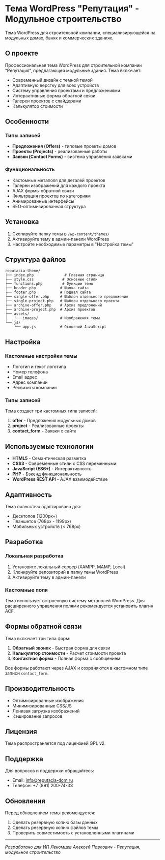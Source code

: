 # Тема WordPress "Репутация" - Модульное строительство

Тема WordPress для строительной компании, специализирующейся на модульных домах, банях и коммерческих зданиях.

## О проекте

Профессиональная тема WordPress для строительной компании "Репутация", предлагающей модульные здания. Тема включает:

- Современный дизайн с темной темой
- Адаптивную верстку для всех устройств
- Систему управления проектами и предложениями
- Интерактивные формы обратной связи
- Галереи проектов с слайдерами
- Калькулятор стоимости

## Особенности

### Типы записей
- **Предложения (Offers)** - типовые проекты домов
- **Проекты (Projects)** - реализованные работы
- **Заявки (Contact Forms)** - система управления заявками

### Функциональность
- Кастомные метаполя для деталей проектов
- Галереи изображений для каждого проекта
- AJAX формы обратной связи
- Фильтрация проектов по категориям
- Анимированные интерфейсы
- SEO-оптимизированная структура

## Установка

1. Скопируйте папку темы в `/wp-content/themes/`
2. Активируйте тему в админ-панели WordPress
3. Настройте необходимые параметры в "Настройка темы"

## Структура файлов

```
reputacia-theme/
├── index.php              # Главная страница
├── style.css             # Основные стили
├── functions.php         # Функции темы
├── header.php           # Шапка сайта
├── footer.php           # Подвал сайта
├── single-offer.php     # Шаблон отдельного предложения
├── single-project.php   # Шаблон отдельного проекта
├── archive-offer.php    # Архив предложений
├── archive-project.php  # Архив проектов
├── assets/
│   └── images/          # Изображения темы
└── js/
    └── app.js           # Основной JavaScript
```

## Настройка

### Кастомные настройки темы
- Логотип и текст логотипа
- Номер телефона
- Email адрес
- Адрес компании
- Реквизиты компании

### Типы записей
Тема создает три кастомных типа записей:
1. **offer** - Предложения модульных домов
2. **project** - Реализованные проекты
3. **contact_form** - Заявки с сайта

## Используемые технологии

- **HTML5** - Семантическая разметка
- **CSS3** - Современные стили с CSS переменными
- **JavaScript (ES6+)** - Интерактивность
- **PHP** - Бэкенд функциональность
- **WordPress REST API** - AJAX взаимодействие

## Адаптивность

Тема полностью адаптирована для:
- Десктопов (1200px+)
- Планшетов (768px - 1199px)
- Мобильных устройств (< 768px)

## Разработка

### Локальная разработка
1. Установите локальный сервер (XAMPP, MAMP, Local)
2. Клонируйте репозиторий в папку темы WordPress
3. Активируйте тему в админ-панели

### Кастомные поля
Тема использует встроенную систему метаполей WordPress. Для расширенного управления полями рекомендуется установить плагин ACF.

## Формы обратной связи

Тема включает три типа форм:
1. **Обратный звонок** - Быстрая форма для связи
2. **Калькулятор стоимости** - Расчет стоимости проекта
3. **Контактная форма** - Полная форма с сообщением

Все формы работают через AJAX и сохраняются в кастомном типе записи `contact_form`.

## Производительность

- Оптимизированные изображения
- Минимизированные CSS/JS
- Ленивая загрузка изображений
- Кэширование запросов

## Лицензия

Тема распространяется под лицензией GPL v2.

## Поддержка

Для вопросов и поддержки обращайтесь:
- Email: info@reputacia-dom.ru
- Телефон: +7 (891) 200-74-33

## Обновления

Перед обновлением темы рекомендуется:
1. Сделать резервную копию базы данных
2. Сделать резервную копию файлов темы
3. Проверить совместимость с установленными плагинами

---

*Разработано для ИП Лекомцев Алексей Павлович - Репутация, модульное строительство*